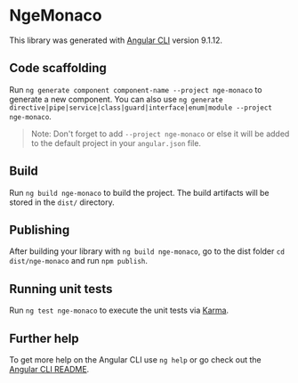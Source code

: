 # NgeMonaco

This library was generated with [Angular CLI](https://github.com/angular/angular-cli) version 9.1.12.

## Code scaffolding

Run `ng generate component component-name --project nge-monaco` to generate a new component. You can also use `ng generate directive|pipe|service|class|guard|interface|enum|module --project nge-monaco`.
> Note: Don't forget to add `--project nge-monaco` or else it will be added to the default project in your `angular.json` file. 

## Build

Run `ng build nge-monaco` to build the project. The build artifacts will be stored in the `dist/` directory.

## Publishing

After building your library with `ng build nge-monaco`, go to the dist folder `cd dist/nge-monaco` and run `npm publish`.

## Running unit tests

Run `ng test nge-monaco` to execute the unit tests via [Karma](https://karma-runner.github.io).

## Further help

To get more help on the Angular CLI use `ng help` or go check out the [Angular CLI README](https://github.com/angular/angular-cli/blob/master/README.md).
